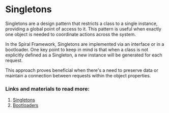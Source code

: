 # Singletons

Singletons are a design pattern that restricts a class to a single instance, providing a global point of access to it. This pattern is useful when exactly one object is needed to coordinate actions across the system.

In the Spiral Framework, Singletons are implemented via an interface or in a bootloader. One key point to keep in mind is that when a class is not explicitly defined as a Singleton, a new instance will be generated for each request.

This approach proves beneficial when there's a need to preserve data or maintain a connection between requests within the object properties.

### Links and materials to read more:
1. [Singletons](https://refactoring.guru/design-patterns/singleton)
2. [Bootloaders](https://spiral.dev/docs/framework-bootloaders/current/en)